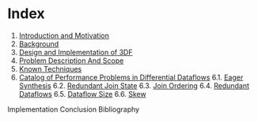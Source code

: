 # Index

1. [Introduction and Motivation](motivation.md)
2. [Background](background.md)
3. [Design and Implementation of 3DF](3df.md)
4. [Problem Description And Scope](problem-description.md)
5. [Known Techniques](known-techniques.md)
6. [Catalog of Performance Problems in Differential Dataflows](catalog.md)
6.1. [Eager Synthesis](case-eager-synthesis.md)
6.2. [Redundant Join State](case-redundant-join-state.md)
6.3. [Join Ordering](case-join-ordering.md)
6.4. [Redundant Dataflows](case-redundant-dataflows.md)
6.5. [Dataflow Size](case-dataflow-size.md)
6.6. [Skew](case-skew.md)

Implementation
Conclusion
Bibliography
